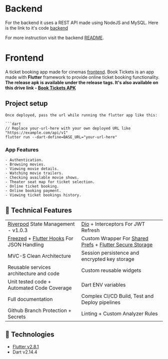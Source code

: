 # Backend
For the backend it uses a REST API made using NodeJS and MySQL. Here is the link to it's code [backend]

For more instruction visit the backend [README](https://github.com/arafaysaleem/ez_tickets_backend/blob/master/README.md#rocket-deployement).

# Frontend
A ticket booking app made for cinemas [frontend].
Book Tickets is an app made with **Flutter** framework to provide online ticket booking functionality.
**The release apk is available under the release tags. It's also available on this drive link - [Book Tickets APK]**

## Project setup
```
Once deployed, pass the url while running the flutter app like this:

```dart
// Replace your-url-here with your own deployed URL like "https://example.com/api/v1"
flutter run --dart-define=BASE_URL="your-url-here"
```

### App Features
```
- Authentication.
- Browsing movies.
- Viewing movie details.
- Watching movie trailers.
- Checking available movie shows.
- Theater seat map for ticket selection.
- Online ticket booking.
- Online booking payment.
- Viewing ticket bookings history.
```
## :wrench: Technical Features

<table>
    <tr>
        <td><a href="https://pub.dev/packages/riverpod">Riverpod</a> State Management - v1.0.3</td>
        <td><a href="https://pub.dev/packages/dio">Dio</a> + Interceptors For JWT Refresh</td>
    </tr>
    <tr>
        <td><a href="https://pub.dev/packages/freezed">Freezed</a> + <a href="https://pub.dev/packages/flutter_hooks">Flutter Hooks</a> For JSON Handling</td>
        <td>Custom Wrapper For <a href="https://pub.dev/packages/shared_preferences">Shared Prefs</a> + <a href="https://pub.dev/packages/flutter_secure_storage">Flutter Secure Storage</a></td>
    </tr>
    <tr>
        <td>MVC-S Clean Architecture</td>
        <td>Session persistence and encrypted key storage</td>
    </tr>
    <tr>
        <td>Reusable services architecture and code</td>
        <td>Custom reusable widgets</td>
    </tr>
    <tr>
        <td>Unit tested code + Automated Code Coverage</td>
        <td>Dart ENV variables</td>
    </tr>
    <tr>
        <td>Full documentation</td>
        <td>Complex CI/CD Build, Test and Deploy pipelines</td>
    </tr>
    <tr>
        <td>Github Branch Protection + Secrets</td>
        <td>Linting + Custom Analyzer Rules</td>
    </tr>
</table>

## 🚀 Technologies

- [Flutter v2.8.1]
- Dart v2.14.4

[backend]: <https://github.com/mushlihun/ticketbook/tree/master/nodebackend>
[frontend]: <https://github.com/mushlihun/ticketbook>
[Book Tickets APK]: <https://drive.google.com/file/d/1n1NLNaKK58IyZHnq1ehFZvzZLKmsKjtv/view?usp=sharing->
[dribbble shot]: <https://dribbble.com/shots/8257559-Movie-2-0>
[Flutter v2.8.1]: <https://storage.googleapis.com/flutter_infra_release/releases/stable/windows/flutter_windows_2.8.1-stable.zip>
